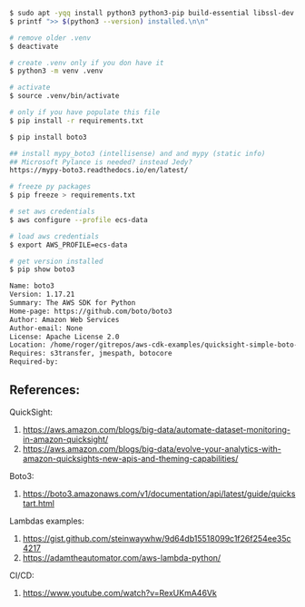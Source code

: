 


```sh
$ sudo apt -yqq install python3 python3-pip build-essential libssl-dev libffi-dev python3-dev python3-venv > "/dev/null" 2>&1
$ printf ">> $(python3 --version) installed.\n\n"

# remove older .venv
$ deactivate

# create .venv only if you don have it
$ python3 -m venv .venv

# activate
$ source .venv/bin/activate

# only if you have populate this file
$ pip install -r requirements.txt

$ pip install boto3 

## install mypy_boto3 (intellisense) and and mypy (static info)
## Microsoft Pylance is needed? instead Jedy?
https://mypy-boto3.readthedocs.io/en/latest/

# freeze py packages
$ pip freeze > requirements.txt

# set aws credentials
$ aws configure --profile ecs-data

# load aws credentials
$ export AWS_PROFILE=ecs-data

# get version installed
$ pip show boto3

Name: boto3
Version: 1.17.21
Summary: The AWS SDK for Python
Home-page: https://github.com/boto/boto3
Author: Amazon Web Services
Author-email: None
License: Apache License 2.0
Location: /home/roger/gitrepos/aws-cdk-examples/quicksight-simple-boto-py/.venv/lib/python3.8/site-packages
Requires: s3transfer, jmespath, botocore
Required-by: 
```


## References:

QuickSight:
1. https://aws.amazon.com/blogs/big-data/automate-dataset-monitoring-in-amazon-quicksight/
2. https://aws.amazon.com/blogs/big-data/evolve-your-analytics-with-amazon-quicksights-new-apis-and-theming-capabilities/

Boto3:
1. https://boto3.amazonaws.com/v1/documentation/api/latest/guide/quickstart.html

Lambdas examples:
1. https://gist.github.com/steinwaywhw/9d64db15518099c1f26f254ee35c4217
2. https://adamtheautomator.com/aws-lambda-python/

CI/CD:
1. https://www.youtube.com/watch?v=RexUKmA46Vk